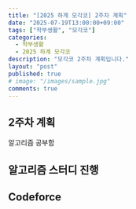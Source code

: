 ```yaml
---
title: "[2025 하계 모각코] 2주차 계획"
date: "2025-07-19T13:00:00+09:00"
tags: ["학부생활", "모각코"]
categories:
  - 학부생활
  - 2025 하계 모각코
description: "모각코 2주차 계획입니다."
layout: "post"
published: true
# image: "/images/sample.jpg"
comments: true
---
```


## 2주차 계획
알고리즘 공부함

## 알고리즘 스터디 진행

## Codeforce
